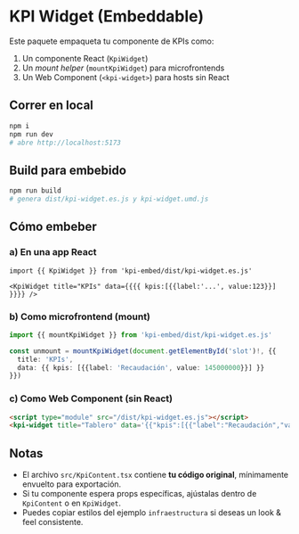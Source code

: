 # KPI Widget (Embeddable)

Este paquete empaqueta tu componente de KPIs como:
1) Un componente React (`KpiWidget`)
2) Un *mount helper* (`mountKpiWidget`) para microfrontends
3) Un Web Component (`<kpi-widget>`) para hosts sin React

## Correr en local
```bash
npm i
npm run dev
# abre http://localhost:5173
```

## Build para embebido
```bash
npm run build
# genera dist/kpi-widget.es.js y kpi-widget.umd.js
```

## Cómo embeber

### a) En una app React
```tsx
import {{ KpiWidget }} from 'kpi-embed/dist/kpi-widget.es.js'

<KpiWidget title="KPIs" data={{{{ kpis:[{{label:'...', value:123}}] }}}} />
```

### b) Como microfrontend (mount)
```ts
import {{ mountKpiWidget }} from 'kpi-embed/dist/kpi-widget.es.js'

const unmount = mountKpiWidget(document.getElementById('slot')!, {{
  title: 'KPIs',
  data: {{ kpis: [{{label: 'Recaudación', value: 145000000}}] }}
}})
```

### c) Como Web Component (sin React)
```html
<script type="module" src="/dist/kpi-widget.es.js"></script>
<kpi-widget title="Tablero" data='{{"kpis":[{{"label":"Recaudación","value":145000000}}]}}'></kpi-widget>
```

## Notas
- El archivo `src/KpiContent.tsx` contiene **tu código original**, mínimamente envuelto para exportación.
- Si tu componente espera props específicas, ajústalas dentro de `KpiContent` o en `KpiWidget`.
- Puedes copiar estilos del ejemplo `infraestructura` si deseas un look & feel consistente.
